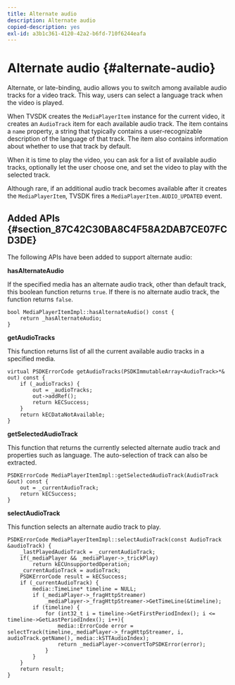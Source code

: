 ```yaml
---
title: Alternate audio
description: Alternate audio
copied-description: yes
exl-id: a3b1c361-4120-42a2-b6fd-710f6244eafa
---
```

# Alternate audio {#alternate-audio}

Alternate, or late-binding, audio allows you to switch among available audio tracks for a video track. This way, users can select a language track when the video is played.

<!--<a id="section_E4F9DC28A2944BD08B4190A7F98A8365"></a>-->

When TVSDK creates the `MediaPlayerItem` instance for the current video, it creates an `AudioTrack` item for each available audio track. The item contains a `name` property, a string that typically contains a user-recognizable description of the language of that track. The item also contains information about whether to use that track by default.

When it is time to play the video, you can ask for a list of available audio tracks, optionally let the user choose one, and set the video to play with the selected track.

Although rare, if an additional audio track becomes available after it creates the `MediaPlayerItem`, TVSDK fires a `MediaPlayerItem.AUDIO_UPDATED` event.

## Added APIs {#section_87C42C30BA8C4F58A2DAB7CE07FCD3DE}

The following APIs have been added to support alternate audio:

**hasAlternateAudio**

If the specified media has an alternate audio track, other than default track, this boolean function returns `true`. If there is no alternate audio track, the function returns `false`. 

```
bool MediaPlayerItemImpl::hasAlternateAudio() const { 
    return _hasAlternateAudio; 
}
```

**getAudioTracks**

This function returns list of all the current available audio tracks in a specified media. 

```
virtual PSDKErrorCode getAudioTracks(PSDKImmutableArray<AudioTrack>*& out) const { 
    if (_audioTracks) { 
        out = _audioTracks; 
        out->addRef(); 
        return kECSuccess; 
    } 
    return kECDataNotAvailable; 
} 

```

**getSelectedAudioTrack**

This function that returns the currently selected alternate audio track and properties such as language. The auto-selection of track can also be extracted. 

```
PSDKErrorCode MediaPlayerItemImpl::getSelectedAudioTrack(AudioTrack &out) const { 
    out = _currentAudioTrack; 
    return kECSuccess; 
}
```

**selectAudioTrack**

This function selects an alternate audio track to play. 

```
PSDKErrorCode MediaPlayerItemImpl::selectAudioTrack(const AudioTrack &audioTrack) { 
    _lastPlayedAudioTrack = _currentAudioTrack; 
    if(_mediaPlayer && _mediaPlayer->_trickPlay) 
        return kECUnsupportedOperation; 
    _currentAudioTrack = audioTrack; 
    PSDKErrorCode result = kECSuccess; 
    if (_currentAudioTrack) { 
        media::TimeLine* timeline = NULL; 
        if (_mediaPlayer->_fragHttpStreamer) 
            _mediaPlayer->_fragHttpStreamer->GetTimeLine(&timeline); 
        if (timeline) { 
            for (int32_t i = timeline->GetFirstPeriodIndex(); i <= timeline->GetLastPeriodIndex(); i++){ 
                media::ErrorCode error = selectTrack(timeline,_mediaPlayer->_fragHttpStreamer, i, audioTrack.getName(), media::kSTTAudioIndex); 
                return _mediaPlayer->convertToPSDKError(error); 
            } 
        } 
    }   
    return result; 
}
```
